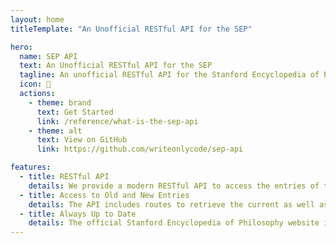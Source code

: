 ```yaml
---
layout: home
titleTemplate: "An Unofficial RESTful API for the SEP"

hero:
  name: SEP API
  text: An Unofficial RESTful API for the SEP
  tagline: An unofficial RESTful API for the Stanford Encyclopedia of Philosophy powered by Node.JS & Express.JS.
  icon: 🧠
  actions:
    - theme: brand
      text: Get Started
      link: /reference/what-is-the-sep-api
    - theme: alt
      text: View on GitHub
      link: https://github.com/writeonlycode/sep-api

features:
  - title: RESTful API
    details: We provide a modern RESTful API to access the entries of the Stanford Encyclopedia of Philosophy.
  - title: Access to Old and New Entries
    details: The API includes routes to retrieve the current as well as the archived entries of the Stanford Encyclopedia of Philosohpy.
  - title: Always Up to Date
    details: The official Stanford Encyclopedia of Philosophy website is periodically scraped, so the entries are always fresh and up to date!
---
```


